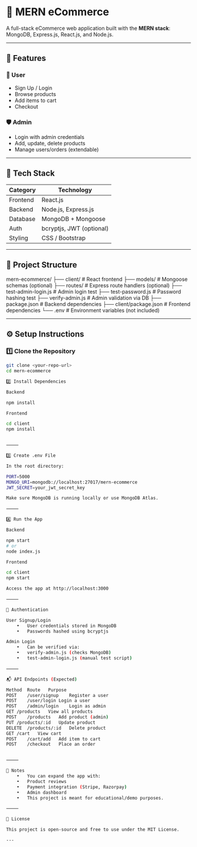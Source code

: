# 🛒 MERN eCommerce

A full-stack eCommerce web application built with the **MERN stack**: MongoDB, Express.js, React.js, and Node.js.

---

## 🚀 Features

### 👤 User
- Sign Up / Login
- Browse products
- Add items to cart
- Checkout

### 🛡️ Admin
- Login with admin credentials
- Add, update, delete products
- Manage users/orders (extendable)

---

## 🧱 Tech Stack

| Category    | Technology            |
|-------------|------------------------|
| Frontend    | React.js               |
| Backend     | Node.js, Express.js    |
| Database    | MongoDB + Mongoose     |
| Auth        | bcryptjs, JWT (optional) |
| Styling     | CSS / Bootstrap        |

---

## 📁 Project Structure

mern-ecommerce/
├── client/                   # React frontend
├── models/                  # Mongoose schemas (optional)
├── routes/                  # Express route handlers (optional)
├── test-admin-login.js      # Admin login test
├── test-password.js         # Password hashing test
├── verify-admin.js          # Admin validation via DB
├── package.json             # Backend dependencies
├── client/package.json      # Frontend dependencies
└── .env                     # Environment variables (not included)

---

## ⚙️ Setup Instructions

### 1️⃣ Clone the Repository

```bash
git clone <your-repo-url>
cd mern-ecommerce

2️⃣ Install Dependencies

Backend

npm install

Frontend

cd client
npm install


⸻

3️⃣ Create .env File

In the root directory:

PORT=5000
MONGO_URI=mongodb://localhost:27017/mern-ecommerce
JWT_SECRET=your_jwt_secret_key

Make sure MongoDB is running locally or use MongoDB Atlas.

⸻

4️⃣ Run the App

Backend

npm start
# or
node index.js

Frontend

cd client
npm start

Access the app at http://localhost:3000

⸻

🔐 Authentication

User Signup/Login
	•	User credentials stored in MongoDB
	•	Passwords hashed using bcryptjs

Admin Login
	•	Can be verified via:
	•	verify-admin.js (checks MongoDB)
	•	test-admin-login.js (manual test script)

⸻

📬 API Endpoints (Expected)

Method	Route	Purpose
POST	/user/signup	Register a user
POST	/user/login	Login a user
POST	/admin/login	Login as admin
GET	/products	View all products
POST	/products	Add product (admin)
PUT	/products/:id	Update product
DELETE	/products/:id	Delete product
GET	/cart	View cart
POST	/cart/add	Add item to cart
POST	/checkout	Place an order


⸻

📌 Notes
	•	You can expand the app with:
	•	Product reviews
	•	Payment integration (Stripe, Razorpay)
	•	Admin dashboard
	•	This project is meant for educational/demo purposes.

⸻

🤝 License

This project is open-source and free to use under the MIT License.

---

